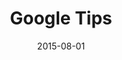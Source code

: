 ---
layout: site
title: "Google Tips"
date: 2015-08-01
categories: [google]
version: 1.5.9
major: 1
minor: 5
patch: 9
slug: google-tips
link: https://get.google.com/tips/
permalink: /sites/:slug
---